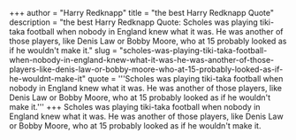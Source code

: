 +++
author = "Harry Redknapp"
title = "the best Harry Redknapp Quote"
description = "the best Harry Redknapp Quote: Scholes was playing tiki-taka football when nobody in England knew what it was. He was another of those players, like Denis Law or Bobby Moore, who at 15 probably looked as if he wouldn't make it."
slug = "scholes-was-playing-tiki-taka-football-when-nobody-in-england-knew-what-it-was-he-was-another-of-those-players-like-denis-law-or-bobby-moore-who-at-15-probably-looked-as-if-he-wouldnt-make-it"
quote = '''Scholes was playing tiki-taka football when nobody in England knew what it was. He was another of those players, like Denis Law or Bobby Moore, who at 15 probably looked as if he wouldn't make it.'''
+++
Scholes was playing tiki-taka football when nobody in England knew what it was. He was another of those players, like Denis Law or Bobby Moore, who at 15 probably looked as if he wouldn't make it.
